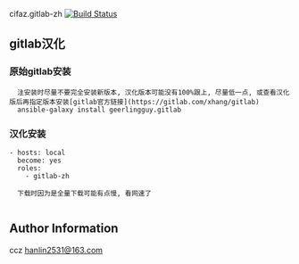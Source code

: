 cifaz.gitlab-zh
[![Build Status](https://travis-ci.org/andrewrothstein/gitlab-zh.svg?branch=master)](https://travis-ci.org/andrewrothstein/gitlab-zh)

## gitlab汉化

### 原始gitlab安装
```
  注安装时尽量不要完全安装新版本, 汉化版本可能没有100%跟上, 尽量低一点, 或查看汉化版后再指定版本安装[gitlab官方链接](https://gitlab.com/xhang/gitlab)
  ansible-galaxy install geerlingguy.gitlab

```

### 汉化安装
``` 
- hosts: local
  become: yes
  roles:
    - gitlab-zh
    
  下载时因为是全量下载可能有点慢, 看网速了
  
```

Author Information
------------------

ccz <hanlin2531@163.com>